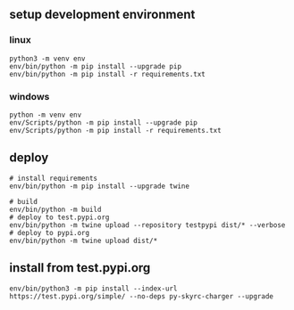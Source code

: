 ## setup development environment

### linux

```shell
python3 -m venv env
env/bin/python -m pip install --upgrade pip
env/bin/python -m pip install -r requirements.txt
```

### windows

```shell
python -m venv env
env/Scripts/python -m pip install --upgrade pip
env/Scripts/python -m pip install -r requirements.txt
```

## deploy

```shell
# install requirements
env/bin/python -m pip install --upgrade twine

# build
env/bin/python -m build
# deploy to test.pypi.org
env/bin/python -m twine upload --repository testpypi dist/* --verbose
# deploy to pypi.org
env/bin/python -m twine upload dist/*
```

## install from test.pypi.org

```shell
env/bin/python3 -m pip install --index-url https://test.pypi.org/simple/ --no-deps py-skyrc-charger --upgrade
```